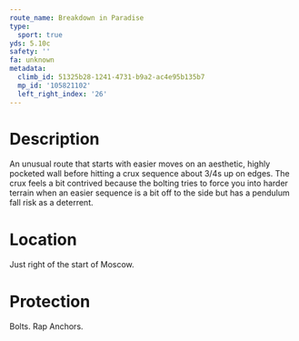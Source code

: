 ```yaml
---
route_name: Breakdown in Paradise
type:
  sport: true
yds: 5.10c
safety: ''
fa: unknown
metadata:
  climb_id: 51325b28-1241-4731-b9a2-ac4e95b135b7
  mp_id: '105821102'
  left_right_index: '26'
---
```

# Description
An unusual route that starts with easier moves on an aesthetic, highly pocketed wall before hitting a crux sequence about 3/4s up on edges.  The crux feels a bit contrived because the bolting tries to force you into harder terrain when an easier sequence is  a bit off to the side but has a pendulum fall risk as a deterrent.

# Location
Just right of the start of Moscow.

# Protection
Bolts.  Rap Anchors.
